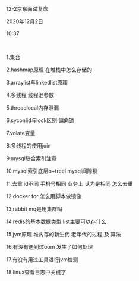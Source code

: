 12-2京东面试复盘

2020年12月2日

10:37

 

1.集合

2.hashmap原理 在堆栈中怎么存储的

3.arraylist与linkedlist原理

4.多线程 线程池参数

5.threadlocal内存泄漏

6.syconlid与lock区别 偏向锁

7.volate变量

8.多线程的使用join

9.mysql联合索引注意

10.mysql索引底层b+treel mysql间隙锁

11.去重 id不同 手机号相同 业务上 认为是相同 怎么去重

12.docker for 怎么用脚本做镜像

13.rabbit mq是用集群吗

14.redis的基本数据类型 list主要可以存什么

15.jvm原理 堆内存的新生代 老年代的过程 及 算法

16.有没有遇到过oom 发生了如何处理

17.有没有用过工具进行jvm检测

18.linux查看日志中关键字

